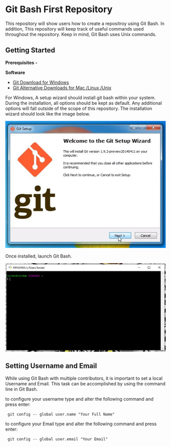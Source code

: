 # Git Bash First Repository

This repository will show users how to create a repositroy using Git Bash. In addition, This repository will keep track of useful commands used throughout the repository. Keep in mind, Git Bash uses Unix commands. 

## Getting Started

**Prerequisites -**

**Software**
- [Git Download for Windows](https://gitforwindows.org/)
- [Git Alternative Downloads for Mac /Linux /Unix](https://git-scm.com/downloads)

For Windows, A setup wizard should install git bash within your system. During the installation, all options should be kept as default. Any additional options will fall outside of the scope of this repository. The installation wizard should look like the image below.

<img src = "Git Pictures/Git Installing window.JPG" Width="600" hight="400">

Once installed, launch Git Bash. 

<img src = "Git Pictures/Git Bash Command Line.JPG" Width="650" hight="500">

## Setting Username and Email

While using Git Bash with multiple contributors, it is important to set a local Username and Email. This task can be accomplished by using the command line in Git Bash. 

to configure your username type and alter the following command and press enter:
```
 git config -- global user.name "Your Full Name"
```
to configure your Email type and alter the following command and press enter:

```
 git config -- global user.email "Your Email"
 ```
